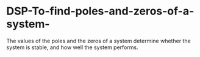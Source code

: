 # DSP-To-find-poles-and-zeros-of-a-system-
The values of the poles and the zeros of a system determine whether the system is stable, and how well the system performs.
